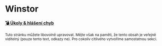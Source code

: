 # Winstor

#### [💣 Úkoly & hlášení chyb](https://github.com/WinstorApps/winstor/issues)

<sub>Tuto stránku můžete libovolně upravovat. Mějte však na paměti, že tento obsah je veřejně viditelný (pouze tento text, odkazy ne). Pro cokoliv citlivého vytvoříme samostatnou sekci.</sub>
